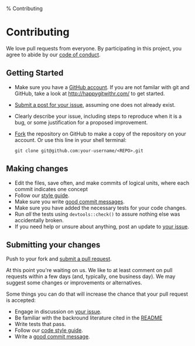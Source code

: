 % Contributing

# Contributing

We love pull requests from everyone. By participating in this project, you agree to abide by our [code of conduct](CONDUCT.md).

## Getting Started

* Make sure you have a [GitHub account](https://github.com/signup/free). If you are not familar with git and GitHub, take a look at <http://happygitwithr.com/> to get started.
* [Submit a post for your issue](https://github.com/<USERNAME>/<REPO>/issues/), assuming one does not already exist.
* Clearly describe your issue, including steps to reproduce when it is a bug, or some justification for a proposed improvement.
* [Fork](https://github.com/<USERNAME>/<REPO>/#fork-destination-box) the repository on GitHub to make a copy of the repository on your account. Or use this line in your shell terminal:

    `git clone git@github.com:your-username/<REPO>.git`
    
## Making changes

* Edit the files, save often, and make commits of logical units, where each commit indicates one concept
* Follow our [style guide](http://adv-r.had.co.nz/Style.html).
* Make sure you write [good commit messages](http://tbaggery.com/2008/04/19/a-note-about-git-commit-messages.html).
* Make sure you have added the necessary tests for your code changes.
* Run _all_ the tests using `devtools::check()` to assure nothing else was accidentally broken.
* If you need help or unsure about anything, post an update to [your issue](https://github.com/<USERNAME>/<REPO>/issues/).

## Submitting your changes

Push to your fork and [submit a pull request](https://github.com/<USERNAME>/<REPO>/compare/).

At this point you're waiting on us. We like to at least comment on pull requests within a few days (and, typically, one business day). We may suggest some changes or improvements or alternatives.

Some things you can do that will increase the chance that your pull request is accepted:

* Engage in discussion on [your issue](https://github.com/<USERNAME>/<REPO>/issues/).
* Be familiar with the backround literature cited in the [README](README.Rmd)
* Write tests that pass.
* Follow our [code style guide](http://adv-r.had.co.nz/Style.html).
* Write a [good commit message](http://tbaggery.com/2008/04/19/a-note-about-git-commit-messages.html).

